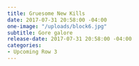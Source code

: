 ```yaml
---
title: Gruesome New Kills
date: 2017-07-31 20:58:00 -04:00
one-image: "/uploads/block6.jpg"
subtitle: Gore galore
release-date: 2017-07-31 20:58:00 -04:00
categories:
- Upcoming Row 3
---
```


